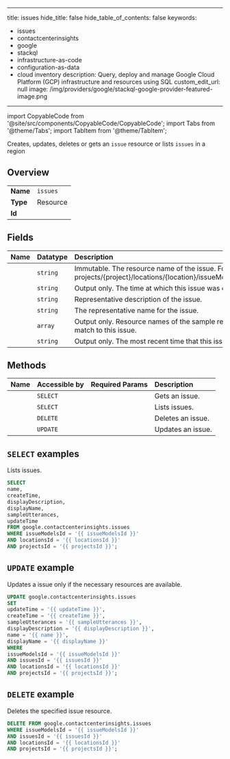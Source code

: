 
---
title: issues
hide_title: false
hide_table_of_contents: false
keywords:
  - issues
  - contactcenterinsights
  - google
  - stackql
  - infrastructure-as-code
  - configuration-as-data
  - cloud inventory
description: Query, deploy and manage Google Cloud Platform (GCP) infrastructure and resources using SQL
custom_edit_url: null
image: /img/providers/google/stackql-google-provider-featured-image.png
---

import CopyableCode from '@site/src/components/CopyableCode/CopyableCode';
import Tabs from '@theme/Tabs';
import TabItem from '@theme/TabItem';

Creates, updates, deletes or gets an <code>issue</code> resource or lists <code>issues</code> in a region

## Overview
<table><tbody>
<tr><td><b>Name</b></td><td><code>issues</code></td></tr>
<tr><td><b>Type</b></td><td>Resource</td></tr>
<tr><td><b>Id</b></td><td><CopyableCode code="google.contactcenterinsights.issues" /></td></tr>
</tbody></table>

## Fields
| Name | Datatype | Description |
|:-----|:---------|:------------|
| <CopyableCode code="name" /> | `string` | Immutable. The resource name of the issue. Format: projects/{project}/locations/{location}/issueModels/{issue_model}/issues/{issue} |
| <CopyableCode code="createTime" /> | `string` | Output only. The time at which this issue was created. |
| <CopyableCode code="displayDescription" /> | `string` | Representative description of the issue. |
| <CopyableCode code="displayName" /> | `string` | The representative name for the issue. |
| <CopyableCode code="sampleUtterances" /> | `array` | Output only. Resource names of the sample representative utterances that match to this issue. |
| <CopyableCode code="updateTime" /> | `string` | Output only. The most recent time that this issue was updated. |

## Methods
| Name | Accessible by | Required Params | Description |
|:-----|:--------------|:----------------|:------------|
| <CopyableCode code="get" /> | `SELECT` | <CopyableCode code="issueModelsId, issuesId, locationsId, projectsId" /> | Gets an issue. |
| <CopyableCode code="list" /> | `SELECT` | <CopyableCode code="issueModelsId, locationsId, projectsId" /> | Lists issues. |
| <CopyableCode code="delete" /> | `DELETE` | <CopyableCode code="issueModelsId, issuesId, locationsId, projectsId" /> | Deletes an issue. |
| <CopyableCode code="patch" /> | `UPDATE` | <CopyableCode code="issueModelsId, issuesId, locationsId, projectsId" /> | Updates an issue. |

## `SELECT` examples

Lists issues.

```sql
SELECT
name,
createTime,
displayDescription,
displayName,
sampleUtterances,
updateTime
FROM google.contactcenterinsights.issues
WHERE issueModelsId = '{{ issueModelsId }}'
AND locationsId = '{{ locationsId }}'
AND projectsId = '{{ projectsId }}'; 
```

## `UPDATE` example

Updates a issue only if the necessary resources are available.

```sql
UPDATE google.contactcenterinsights.issues
SET 
updateTime = '{{ updateTime }}',
createTime = '{{ createTime }}',
sampleUtterances = '{{ sampleUtterances }}',
displayDescription = '{{ displayDescription }}',
name = '{{ name }}',
displayName = '{{ displayName }}'
WHERE 
issueModelsId = '{{ issueModelsId }}'
AND issuesId = '{{ issuesId }}'
AND locationsId = '{{ locationsId }}'
AND projectsId = '{{ projectsId }}';
```

## `DELETE` example

Deletes the specified issue resource.

```sql
DELETE FROM google.contactcenterinsights.issues
WHERE issueModelsId = '{{ issueModelsId }}'
AND issuesId = '{{ issuesId }}'
AND locationsId = '{{ locationsId }}'
AND projectsId = '{{ projectsId }}';
```
